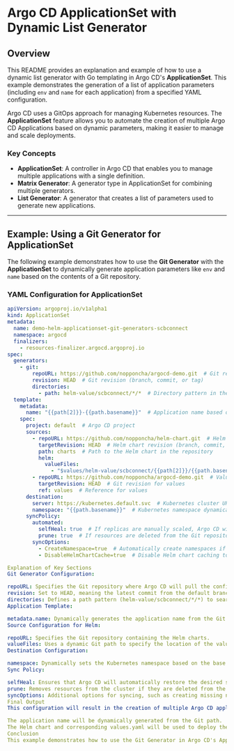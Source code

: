 # Argo CD ApplicationSet with Dynamic List Generator

## Overview

This README provides an explanation and example of how to use a dynamic list generator with Go templating in Argo CD's **ApplicationSet**. This example demonstrates the generation of a list of application parameters (including `env` and `name` for each application) from a specified YAML configuration.

Argo CD uses a GitOps approach for managing Kubernetes resources. The **ApplicationSet** feature allows you to automate the creation of multiple Argo CD Applications based on dynamic parameters, making it easier to manage and scale deployments.

### Key Concepts

- **ApplicationSet**: A controller in Argo CD that enables you to manage multiple applications with a single definition.
- **Matrix Generator**: A generator type in ApplicationSet for combining multiple generators.
- **List Generator**: A generator that creates a list of parameters used to generate new applications.

---

## Example: Using a Git Generator for ApplicationSet

The following example demonstrates how to use the **Git Generator** with the **ApplicationSet** to dynamically generate application parameters like `env` and `name` based on the contents of a Git repository.

### YAML Configuration for ApplicationSet

```yaml
apiVersion: argoproj.io/v1alpha1
kind: ApplicationSet
metadata:
  name: demo-helm-applicationset-git-generators-scbconnect
  namespace: argocd
  finalizers:
    - resources-finalizer.argocd.argoproj.io
spec:
  generators:
    - git:
        repoURL: https://github.com/nopponcha/argocd-demo.git  # Git repository URL
        revision: HEAD  # Git revision (branch, commit, or tag)
        directories:
          - path: helm-value/scbconnect/*/*  # Directory pattern in the repository to scan for applications
  template:
    metadata:
      name: "{{path[2]}}-{{path.basename}}"  # Application name based on path in Git
    spec:
      project: default  # Argo CD project
      sources:
        - repoURL: https://github.com/nopponcha/helm-chart.git  # Helm chart repository URL
          targetRevision: HEAD  # Helm chart revision (branch, commit, or tag)
          path: charts  # Path to the Helm chart in the repository
          helm:
            valueFiles:
              - "$values/helm-value/scbconnect/{{path[2]}}/{{path.basename}}/values.yaml"  # Dynamic values.yaml file
        - repoURL: https://github.com/nopponcha/argocd-demo.git  # Values repository URL
          targetRevision: HEAD  # Git revision for values
          ref: values  # Reference for values
      destination:
        server: https://kubernetes.default.svc  # Kubernetes cluster URL
        namespace: "{{path.basename}}"  # Kubernetes namespace dynamically created from the Git path
      syncPolicy:
        automated:
          selfHeal: true  # If replicas are manually scaled, Argo CD will revert to the desired state defined in the Git repository
          prune: true  # If resources are deleted from the Git repository, they will be removed from the cluster
        syncOptions:
          - CreateNamespace=true  # Automatically create namespaces if they don't exist
          - DisableHelmChartCache=true  # Disable Helm chart caching to always fetch the latest chart version

Explanation of Key Sections
Git Generator Configuration:

repoURL: Specifies the Git repository where Argo CD will pull the configuration from.
revision: Set to HEAD, meaning the latest commit from the default branch will be used.
directories: Defines a path pattern (helm-value/scbconnect/*/*) to search for directories in the repository that match the pattern. Each matching directory will generate a new application.
Application Template:

metadata.name: Dynamically generates the application name from the Git path. path[2] refers to the third element in the path, and path.basename refers to the base name of the directory.
Source Configuration for Helm:

repoURL: Specifies the Git repository containing the Helm charts.
valueFiles: Uses a dynamic Git path to specify the location of the values.yaml file for the Helm chart.
Destination Configuration:

namespace: Dynamically sets the Kubernetes namespace based on the base name of the directory in the Git path.
Sync Policy:

selfHeal: Ensures that Argo CD will automatically restore the desired state if any manual changes are made to the application replicas.
prune: Removes resources from the cluster if they are deleted from the Git repository.
syncOptions: Additional options for syncing, such as creating missing namespaces and disabling Helm chart caching.
Final Output
This configuration will result in the creation of multiple Argo CD applications based on the directories found in the specified Git repository (helm-value/scbconnect/*/*). For each directory, an application will be created with the following details:

The application name will be dynamically generated from the Git path.
The Helm chart and corresponding values.yaml will be used to deploy the application.
Conclusion
This example demonstrates how to use the Git Generator in Argo CD's ApplicationSet to automatically create multiple applications based on directories in a Git repository. By using dynamic path variables, we can customize the deployment of Helm charts and values to Kubernetes, making the process of managing multiple environments more efficient and automated.